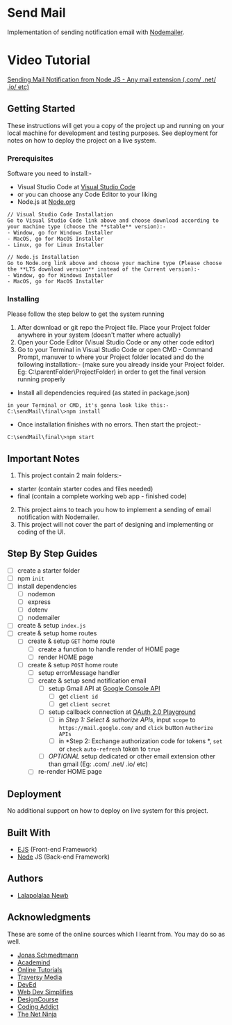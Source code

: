 # Send Mail 

Implementation of sending notification email with [Nodemailer](https://nodemailer.com/about/).

# Video Tutorial

[Sending Mail Notification from Node JS - Any mail extension (.com/ .net/ .io/ etc)](https://youtu.be/oFwMlIMmqQY)

## Getting Started

These instructions will get you a copy of the project up and running on your local machine for development and testing purposes. See deployment for notes on how to deploy the project on a live system.

### Prerequisites

Software you need to install:-
- Visual Studio Code at [Visual Studio Code](https://code.visualstudio.com/)
 - or you can choose any Code Editor to your liking
- Node.js at [Node.org](https://nodejs.org/en/download/)

```
// Visual Studio Code Installation
Go to Visual Studio Code link above and choose download according to your machine type (choose the **stable** version):-
- Window, go for Windows Installer
- MacOS, go for MacOS Installer
- Linux, go for Linux Installer

// Node.js Installation
Go to Node.org link above and choose your machine type (Please choose the **LTS download version** instead of the Current version):-
- Window, go for Windows Installer
- MacOS, go for MacOS Installer
```

### Installing

Please follow the step below to get the system running

1. After download or git repo the Project file. Place your Project folder anywhere in your system (doesn't matter where actually)
2. Open your Code Editor (Visual Studio Code or any other code editor)
3. Go to your Terminal in Visual Studio Code or open CMD - Command Prompt, manuver to where your Project folder located and do the following installation:- (make sure you already inside your Project folder. Eg: C:\parentFolder\ProjectFolder) in order to get the final version running properly

- Install all dependencies required (as stated in package.json)

```
in your Terminal or CMD, it's gonna look like this:-
C:\sendMail\final\>npm install
```

- Once installation finishes with no errors. Then start the project:-

```
C:\sendMail\final\>npm start
```

## Important Notes

1. This project contain 2 main folders:-
 - starter (contain starter codes and files needed)
 - final (contain a complete working web app - finished code)
2. This project aims to teach you how to implement a sending of email notification with Nodemailer.
3. This project will not cover the part of designing and implementing or coding of the UI.

## Step By Step Guides

- [ ] create a starter folder
- [ ] npm `init`
- [ ] install dependencies
  - [ ] nodemon
  - [ ] express
  - [ ] dotenv
  - [ ] nodemailer
- [ ] create & setup `index.js`
- [ ] create & setup home routes
  - [ ] create & setup `GET` home route
    - [ ] create a function to handle render of HOME page
    - [ ] render HOME page
  - [ ] create & setup `POST` home route
    - [ ] setup errorMessage handler
    - [ ] create & setup send notification email
      - [ ] setup Gmail API at [Google Console API](https://console.developers.google.com/)
        - [ ] get `client id`
        - [ ] get `client secret`
      - [ ] setup callback connection at [OAuth 2.0 Playground](https://developers.google.com/oauthplayground/)
        - [ ] in *Step 1: Select & suthorize APIs*, input `scope` to `https://mail.google.com/` and `click` button `Authorize APIs`
        - [ ] in *Step 2: Exchange authorization code for tokens *, `set` or `check` `auto-refresh` token to `true`
      - [ ] *OPTIONAL* setup dedicated or other email extension other than gmail (Eg: .com/ .net/ .io/ etc)
    - [ ] re-render HOME page

## Deployment

No additional support on how to deploy on live system for this project.

## Built With

* [EJS](https://ejs.co/) (Front-end Framework)
* [Node](https://nodejs.org/en/) JS (Back-end Framework)

## Authors

* [Lalapolalaa Newb](https://lalapolalaanewb.com)

## Acknowledgments

These are some of the online sources which I learnt from. You may do so as well.

* [Jonas Schmedtmann](https://www.youtube.com/channel/UCNsU-y15AwmU2Q8QTQJG1jw)
* [Academind](https://www.youtube.com/channel/UCSJbGtTlrDami-tDGPUV9-w)
* [Online Tutorials](https://www.youtube.com/channel/UCbwXnUipZsLfUckBPsC7Jog)
* [Traversy Media](https://www.youtube.com/channel/UC29ju8bIPH5as8OGnQzwJyA)
* [DevEd](https://www.youtube.com/channel/UClb90NQQcskPUGDIXsQEz5Q)
* [Web Dev Simplifies](https://www.youtube.com/channel/UCFbNIlppjAuEX4znoulh0Cw)
* [DesignCourse](https://www.youtube.com/channel/UCVyRiMvfUNMA1UPlDPzG5Ow)
* [Coding Addict](https://www.youtube.com/channel/UCMZFwxv5l-XtKi693qMJptA)
* [The Net Ninja](https://www.youtube.com/channel/UCW5YeuERMmlnqo4oq8vwUpg)

